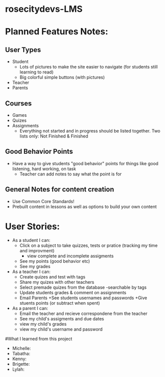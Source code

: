 # rosecitydevs-LMS

# Planned Features Notes:
## User Types
+ Student
   + Lots of pictures to make the site easier to navigate (for students still learning to read)
   + Big colorful simple buttons (with pictures)
+ Teacher
+ Parents

## Courses 
+ Games
+ Quizes
+ Assignments
   + Everything not started and in progress should be listed together. Two lists only: Not Finished & Finished

## Good Behavior Points
+ Have a way to give students "good behavior" points for things like good listening, hard working, on task
   + Teacher can add notes to say what the point is for

## General Notes for content creation
+ Use Common Core Standards!
+ Prebuilt content in lessons as well as options to build your own content


# User Stories:
+ As a student I can: 
	+ Click on a subject to take quizzes, tests or pratice (tracking my time and improvment)
		+ view complete and incomplete assigments 
	+ See my points (good behavior etc)
	+ See my grades
+ As a teacher I can: 
	+ Create quizes and test with tags
 	+ Share my quizes with other teachers
	+ Select premade quizes from the database -searchable by tags
	+ Update students grades & comment on assignments 
	+ Email Parents
	+See students usernames and passwords
	+Give stuents points (or subtract when spent)
+ As a parent I can: 
	+ Email the teacher and recieve correspondene from the teacher
	+ See my child's assigments and due dates
	+ view my child's grades
	+ view my child's username and password 


#What I learned from this project

+ Michelle: 
+ Tabatha:
+ Kenny: 
+ Brigette: 
+ Lylah: 